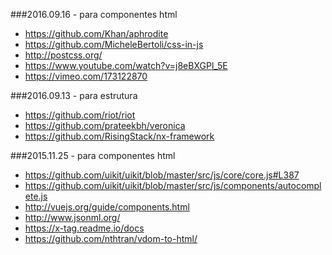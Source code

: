 
###2016.09.16 - para componentes html
- https://github.com/Khan/aphrodite
- https://github.com/MicheleBertoli/css-in-js
- http://postcss.org/
- https://www.youtube.com/watch?v=j8eBXGPl_5E
- https://vimeo.com/173122870

###2016.09.13 - para estrutura
- https://github.com/riot/riot
- https://github.com/prateekbh/veronica
- https://github.com/RisingStack/nx-framework

###2015.11.25 - para componentes html

- https://github.com/uikit/uikit/blob/master/src/js/core/core.js#L387
- https://github.com/uikit/uikit/blob/master/src/js/components/autocomplete.js
- http://vuejs.org/guide/components.html
- http://www.jsonml.org/
- https://x-tag.readme.io/docs
- https://github.com/nthtran/vdom-to-html/


